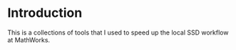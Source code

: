 # Introduction
This is a collections of tools that I used to speed up the local SSD workflow at MathWorks.
